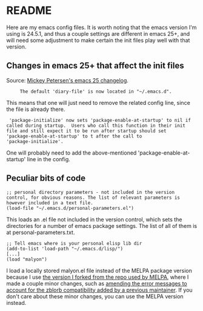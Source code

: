 # README

Here are my emacs config files.
It is worth noting that the emacs version I'm using is 24.5.1, and thus a couple settings are different in emacs 25+, and will need some adjustment to make certain the init files play well with that version.

## Changes in emacs 25+ that affect the init files
Source: [Mickey Petersen's emacs 25 changelog](https://www.masteringemacs.org/article/whats-new-in-emacs-25-1).

``` 
	 The default 'diary-file' is now located in "~/.emacs.d".
```

This means that one will just need to remove the related config line, since the file is already there.
  
``` 
 'package-initialize' now sets 'package-enable-at-startup' to nil if
called during startup.  Users who call this function in their init
file and still expect it to be run after startup should set
'package-enable-at-startup' to t after the call to
'package-initialize'.
```

One will probably need to add the above-mentioned 'package-enable-at-startup' line in the config.

## Peculiar bits of code

```
;; personal directory parameters - not included in the version control, for obvious reasons. The list of relevant parameters is however included in a text file.
(load-file "~/.emacs.d/personal-parameters.el")
```

This loads an .el file not included in the version control, which sets the directories for a number of emacs package settings. The list of all of them is at personal-parameters.txt.

```
;; Tell emacs where is your personal elisp lib dir
(add-to-list 'load-path "~/.emacs.d/lisp/")
[...]
(load "malyon")
```

I load a locally stored malyon.el file instead of the MELPA package version because I use [the version I forked from the repo used by MELPA](https://github.com/lmintmate/malyon), where I made a couple minor changes, such as [amending the error messages to account for the zblorb compatibility added by a previous maintainer](https://github.com/lmintmate/malyon/commit/e95759f5779553f64280ae0101610b03bf4eb9cd). If you don't care about these minor changes, you can use the MELPA version instead.